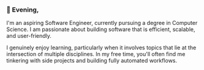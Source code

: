 ### 🌙 Evening,
I'm an aspiring Software Engineer, currently pursuing a degree in Computer Science. I am passionate about building software that is efficient, scalable, and user-friendly.

I genuinely enjoy learning, particularly when it involves topics that lie at the intersection of multiple disciplines. In my free time, you'll often find me tinkering with side projects and building fully automated workflows.
<!--
**ardnep/ardnep** is a ✨ _special_ ✨ repository because its `README.md` (this file) appears on your GitHub profile.

Here are some ideas to get you started:

- 🔭 I’m currently working on ...
- 🌱 I’m currently learning ...
- 👯 I’m looking to collaborate on ...
- 🤔 I’m looking for help with ...
- 💬 Ask me about ...
- 📫 How to reach me: ...
- 😄 Pronouns: ...
- ⚡ Fun fact: ...
-->
